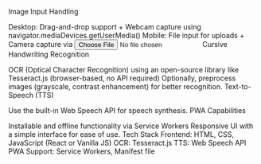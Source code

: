 Image Input Handling

Desktop: Drag-and-drop support + Webcam capture using navigator.mediaDevices.getUserMedia()
Mobile: File input for uploads + Camera capture via <input type="file" accept="image/*" capture="environment">
Cursive Handwriting Recognition






OCR (Optical Character Recognition) using an open-source library like Tesseract.js (browser-based, no API required)
Optionally, preprocess images (grayscale, contrast enhancement) for better recognition.
Text-to-Speech (TTS)







Use the built-in Web Speech API for speech synthesis.
PWA Capabilities

Installable and offline functionality via Service Workers
Responsive UI with a simple interface for ease of use.
Tech Stack
Frontend: HTML, CSS, JavaScript (React or Vanilla JS)
OCR: Tesseract.js
TTS: Web Speech API
PWA Support: Service Workers, Manifest file
